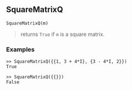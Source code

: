 ## SquareMatrixQ

```
SquareMatrixQ(m)
```

> returns `True` if `m` is a square matrix.

### Examples

```
>> SquareMatrixQ({{1, 3 + 4*I}, {3 - 4*I, 2}})
True

>> SquareMatrixQ({{}})
False
```
